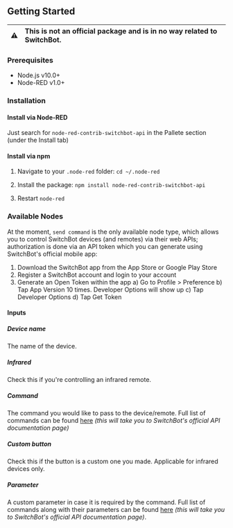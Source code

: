 ## Getting Started

:warning: | This is **not** an official package and is in no way related to SwitchBot.
:---: | :---

### Prerequisites
- Node.js v10.0+
- Node-RED v1.0+

### Installation
#### Install via Node-RED
Just search for `node-red-contrib-switchbot-api` in the Pallete section (under the Install tab)

#### Install via npm
1. Navigate to your `.node-red` folder:
`cd ~/.node-red`

2. Install the package:
`npm install node-red-contrib-switchbot-api`

3. Restart `node-red`


### Available Nodes
At the moment, `send command` is the only available node type, which allows you to control SwitchBot devices (and remotes) via their web APIs; authorization is done via an API token which you can generate using SwitchBot's official mobile app:
1. Download the SwitchBot app from the App Store or Google Play Store
2. Register a SwitchBot account and login to your account
3. Generate an Open Token within the app a) Go to Profile > Preference b) Tap App Version 10 times. Developer Options will show up c) Tap Developer Options d) Tap Get Token

#### Inputs
##### Device name
The name of the device.

##### Infrared
Check this if you're controlling an infrared remote.

##### Command
The command you would like to pass to the device/remote. Full list of commands can be found [here](https://github.com/OpenWonderLabs/SwitchBotAPI#send-device-control-commands) *(this will take you to SwitchBot's official API documentation page)*

##### Custom button
Check this if the button is a custom one you made. Applicable for infrared devices only.

##### Parameter
A custom parameter in case it is required by the command. Full list of commands along with their parameters can be found [here](https://github.com/OpenWonderLabs/SwitchBotAPI#send-device-control-commands) *(this will take you to SwitchBot's official API documentation page)*. 